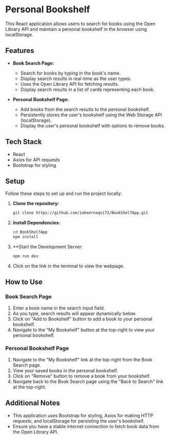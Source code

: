 # Personal Bookshelf

This React application allows users to search for books using the Open Library API and maintain a personal bookshelf in the browser using localStorage.

## Features

- **Book Search Page:**
  - Search for books by typing in the book's name.
  - Display search results in real-time as the user types.
  - Uses the Open Library API for fetching results.
  - Display search results in a list of cards representing each book.

- **Personal Bookshelf Page:**
  - Add books from the search results to the personal bookshelf.
  - Persistently stores the user's bookshelf using the Web Storage API (localStorage).
  - Display the user's personal bookshelf with options to remove books.

## Tech Stack

- React
- Axios for API requests
- Bootstrap for styling

## Setup

Follow these steps to set up and run the project locally:

1. **Clone the repository:**

   ```bash
   git clone https://github.com/zaheernaqvi72/BookShelfApp.git
   ```

2. **Install Dependencies**:

    ```bash
    cd BookShelfApp
    npm install
    ```
3. **Start the Development Server:
    ```bash
    npm run dev
    ```

4. Click on the link in the terminal to view the webpage.

## How to Use

### Book Search Page

1. Enter a book name in the search input field.
2. As you type, search results will appear dynamically below.
3. Click on "Add to Bookshelf" button to add a book to your personal bookshelf.
4. Navigate to the "My Bookshelf" button at the top-right to view your personal bookshelf.

### Personal Bookshelf Page

1. Navigate to the "My Bookshelf" link at the top-right from the Book Search page.
2. View your saved books in the personal bookshelf.
3. Click on "Remove" button to remove a book from your bookshelf.
4. Navigate back to the Book Search page using the "Back to Search" link at the top-right.

## Additional Notes

- This application uses Bootstrap for styling, Axios for making HTTP requests, and localStorage for persisting the user's bookshelf.
- Ensure you have a stable internet connection to fetch book data from the Open Library API.
